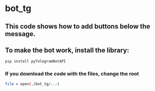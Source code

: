 # bot_tg
## This code shows how to add buttons below the message. 
## To make the bot work, install the library: 
```sh
pip install pyTelegramBotAPI
```
### If you download the code with the files, change the root  
```sh
file = open(./bot_tg/...)
```

